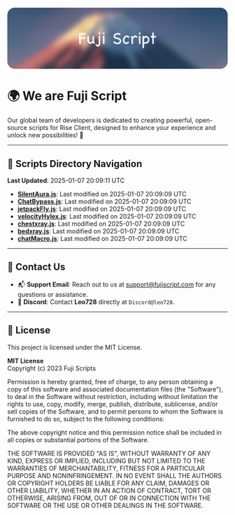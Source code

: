 ![Banner](.github/b.webp)

# 🌍 **We are Fuji Script**

Our global team of developers is dedicated to creating powerful, open-source scripts for Rise Client, designed to enhance your experience and unlock new possibilities! 🌟

---
<!-- SCRIPTS_NAVIGATION_START -->
## 📂 **Scripts Directory Navigation**

**Last Updated**: 2025-01-07 20:09:11 UTC

- **[SilentAura.js](scripts/SilentAura.js)**: Last modified on 2025-01-07 20:09:09 UTC
- **[ChatBypass.js](scripts/ChatBypass.js)**: Last modified on 2025-01-07 20:09:09 UTC
- **[jetpackFly.js](scripts/jetpackFly.js)**: Last modified on 2025-01-07 20:09:09 UTC
- **[velocityHylex.js](scripts/velocityHylex.js)**: Last modified on 2025-01-07 20:09:09 UTC
- **[chestxray.js](scripts/chestxray.js)**: Last modified on 2025-01-07 20:09:09 UTC
- **[bedxray.js](scripts/bedxray.js)**: Last modified on 2025-01-07 20:09:09 UTC
- **[chatMacro.js](scripts/chatMacro.js)**: Last modified on 2025-01-07 20:09:09 UTC

<!-- SCRIPTS_NAVIGATION_END -->

---

## 💬 **Contact Us**  
- 📬 **Support Email**: Reach out to us at [support@fujiscript.com](mailto:support@fujiscript.com) for any questions or assistance.  
- 💬 **Discord**: Contact **Leo728** directly at `Discord@leo728`.

---

## 📜 **License**

This project is licensed under the MIT License.  

**MIT License**  
Copyright (c) 2023 Fuji Scripts  

Permission is hereby granted, free of charge, to any person obtaining a copy of this software and associated documentation files (the "Software"), to deal in the Software without restriction, including without limitation the rights to use, copy, modify, merge, publish, distribute, sublicense, and/or sell copies of the Software, and to permit persons to whom the Software is furnished to do so, subject to the following conditions:  

The above copyright notice and this permission notice shall be included in all copies or substantial portions of the Software.  

THE SOFTWARE IS PROVIDED "AS IS", WITHOUT WARRANTY OF ANY KIND, EXPRESS OR IMPLIED, INCLUDING BUT NOT LIMITED TO THE WARRANTIES OF MERCHANTABILITY, FITNESS FOR A PARTICULAR PURPOSE AND NONINFRINGEMENT. IN NO EVENT SHALL THE AUTHORS OR COPYRIGHT HOLDERS BE LIABLE FOR ANY CLAIM, DAMAGES OR OTHER LIABILITY, WHETHER IN AN ACTION OF CONTRACT, TORT OR OTHERWISE, ARISING FROM, OUT OF OR IN CONNECTION WITH THE SOFTWARE OR THE USE OR OTHER DEALINGS IN THE SOFTWARE.  
